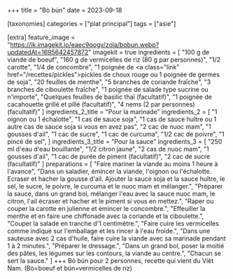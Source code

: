 +++
title = "Bò bún"
date = 2023-09-18

[taxonomies]
categories = ["plat principal"]
tags = ["asie"]

[extra]
feature_image = "https://ik.imagekit.io/eaec9qogv/zola/bobun.webp?updatedAt=1695642457872"
imagekit = true
ingredients = [
  "100 g de viande de boeuf",
  "160 g de vermicelles de riz (80 g par personnes)",
  "1/2 carotte",
  "1/4 de concombre",
  "1 poignée de <a class=\"link\" href=\"/recettes/pickles\">pickles de choux rouge</a> ou 1 poignée de germes de soja",
  "20 feuilles de menthe",
  "5 branches de coriande fraîche",
  "3 branches de ciboulette fraîche",
  "1 poignée de salade type sucrine ou n'importe",
  "Quelques feuilles de basilic thaï (facultatif)",
  "1 poignée de cacahouette grillé et pillé (facultatif)",
  "4 nems (2 par personnes) (facultatif)"
]
ingredients_2_title = "Pour la marinade"
ingredients_2 = [
  "1 oignon ou 1 échalotte",
  "1 cas de sauce soja",
  "1 cas de sauce huître ou 1 autre cas de sauce soja si vous en avez pas",
  "2 cac de nuoc mam",
  "1 gousses d'ail",
  "1 cac de sucre",
  "1 cac de curcuma",
  "1/2 cac de poivre",
  "1 pincé de sel",
]
ingredients_3_title = "Pour la sauce"
ingredients_3 = [
  "250 ml d'eau d'eau bouillante",
  "1/2 citron jaune",
  "2 cas de nuoc mam",
  "1 gousses d'ail",
  "1 cac de purée de piment (facultatif)",
  "2 cac de sucre (facultatif)"
]
preparations = [
  "Faire mariner la viande au moins 1 heure à l'avance",
  "Dans un saladier, émincer la viande, l'oignon ou l'échalotte. Ecraser et hacher la gousse d'ail. Ajouter la sauce soja et la sauce huître, le sel, le sucre, le poivre, le curcuma et le nuoc mam et mélanger.",
  "Préparer la sauce, dans un grand bol, mélanger l'eau avec la sauce nuoc mam, le citron, l'ail écraser et hacher et le piment si vous en mettez.",
  "Raper ou couper la carotte en julienne et émincer le concombre.",
  "Effeuiller la menthe et en faire une chiffonade avec la coriande et la ciboulette.",
  "Couper la salade en tranche d'1 centimètre.",
  "Faire cuire les vermicelles comme indiqué sur l'emballage et les rincer à l'eau froide.",
  "Dans une sauteuse avec 2 cas d'huile, faire cuire la viande avec sa marinade pendant 1 à 2 minutes.",
  "Préparer le dressage.",
  "Dans un grand bol, poser la moitié des pâtes, les légumes sur les contours, la viande au centre.",
  "Chacun se sert la sauce."
]
+++
Bò bún pour 2 personnes, recette qui vient du Viêt Nam. (Bò=boeuf et bún=vermicelles de riz)
